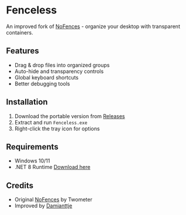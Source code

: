 # Fenceless

An improved fork of [NoFences](https://github.com/Twometer/NoFences) - organize your desktop with transparent containers.

## Features

- Drag & drop files into organized groups
- Auto-hide and transparency controls
- Global keyboard shortcuts
- Better debugging tools

## Installation

1. Download the portable version from [Releases](https://codeberg.org/Wavestorm/Fenceless/releases)
2. Extract and run `Fenceless.exe`
3. Right-click the tray icon for options

## Requirements

- Windows 10/11
- .NET 8 Runtime [Download here](https://dotnet.microsoft.com/en-us/download/dotnet/thank-you/runtime-desktop-8.0.0-windows-x64-installer)

## Credits

- Original [NoFences](https://github.com/Twometer/NoFences) by Twometer
- Improved by [Damianttje](https://github.com/Damianttje)

